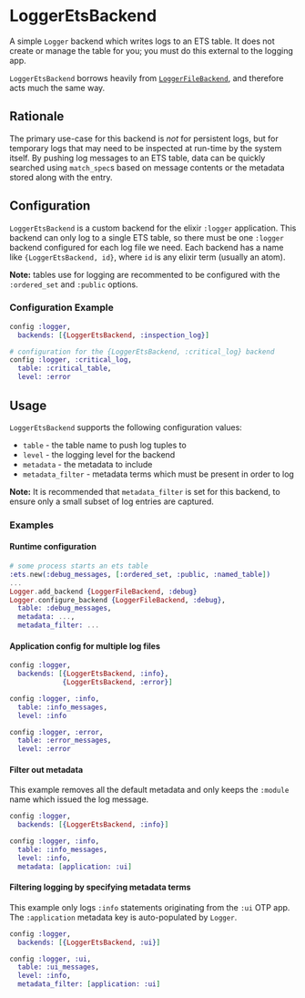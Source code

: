 # LoggerEtsBackend

A simple `Logger` backend which writes logs to an ETS table.
It does not create or manage the table for you; you must do
this external to the logging app.

`LoggerEtsBackend` borrows heavily from [`LoggerFileBackend`][1], and
therefore acts much the same way.

## Rationale

The primary use-case for this backend is _not_ for persistent logs,
but for temporary logs that may need to be inspected at run-time by
the system itself. By pushing log messages to an ETS table, data
can be quickly searched using `match_spec`s based on message contents
or the metadata stored along with the entry.

## Configuration

`LoggerEtsBackend` is a custom backend for the elixir `:logger`
application. This backend can only log to a single ETS table, so there
must be one `:logger` backend configured for each log file we need. Each
backend has a name like `{LoggerEtsBackend, id}`, where `id` is any
elixir term (usually an atom).

**Note:** tables use for logging are recommented to be configured with the
`:ordered_set` and `:public` options.

### Configuration Example

```elixir
config :logger,
  backends: [{LoggerEtsBackend, :inspection_log}]

# configuration for the {LoggerEtsBackend, :critical_log} backend
config :logger, :critical_log,
  table: :critical_table,
  level: :error
```

## Usage

`LoggerEtsBackend` supports the following configuration values:

* `table` - the table name to push log tuples to
* `level` - the logging level for the backend
* `metadata` - the metadata to include
* `metadata_filter` - metadata terms which must be present in order to log

**Note:** It is recommended that `metadata_filter` is set for this backend, to ensure
only a small subset of log entries are captured.

### Examples

#### Runtime configuration

```elixir
# some process starts an ets table
:ets.new(:debug_messages, [:ordered_set, :public, :named_table])
...
Logger.add_backend {LoggerFileBackend, :debug}
Logger.configure_backend {LoggerFileBackend, :debug},
  table: :debug_messages,
  metadata: ...,
  metadata_filter: ...
```

#### Application config for multiple log files

```elixir
config :logger,
  backends: [{LoggerEtsBackend, :info},
             {LoggerEtsBackend, :error}]

config :logger, :info,
  table: :info_messages,
  level: :info

config :logger, :error,
  table: :error_messages,
  level: :error
```

#### Filter out metadata

This example removes all the default metadata and only keeps the
`:module` name which issued the log message.

```elixir
config :logger,
  backends: [{LoggerEtsBackend, :info}]

config :logger, :info,
  table: :info_messages,
  level: :info,
  metadata: [application: :ui]
```

#### Filtering logging by specifying metadata terms

This example only logs `:info` statements originating from the `:ui`
OTP app. The `:application` metadata key is auto-populated by `Logger`.

```elixir
config :logger,
  backends: [{LoggerEtsBackend, :ui}]

config :logger, :ui,
  table: :ui_messages,
  level: :info,
  metadata_filter: [application: :ui]
```


[1]: https://github.com/onkel-dirtus/logger_file_backend
